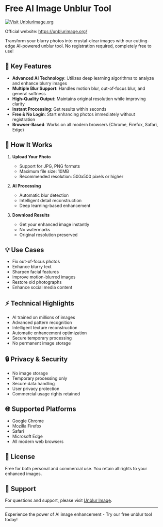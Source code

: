 # Free AI Image Unblur Tool

[![Visit UnblurImage.org](https://img.shields.io/badge/Try%20It-UnblurImage.org-blue)](https://unblurimage.org/)

Official website: https://unblurimage.org/

Transform your blurry photos into crystal-clear images with our cutting-edge AI-powered unblur tool. No registration required, completely free to use!

## 🌟 Key Features

- **Advanced AI Technology**: Utilizes deep learning algorithms to analyze and enhance blurry images
- **Multiple Blur Support**: Handles motion blur, out-of-focus blur, and general softness
- **High-Quality Output**: Maintains original resolution while improving clarity
- **Instant Processing**: Get results within seconds
- **Free & No Login**: Start enhancing photos immediately without registration
- **Browser-Based**: Works on all modern browsers (Chrome, Firefox, Safari, Edge)

## 🚀 How It Works

1. **Upload Your Photo**
   - Support for JPG, PNG formats
   - Maximum file size: 10MB
   - Recommended resolution: 500x500 pixels or higher

2. **AI Processing**
   - Automatic blur detection
   - Intelligent detail reconstruction
   - Deep learning-based enhancement

3. **Download Results**
   - Get your enhanced image instantly
   - No watermarks
   - Original resolution preserved

## 💡 Use Cases

- Fix out-of-focus photos
- Enhance blurry text
- Sharpen facial features
- Improve motion-blurred images
- Restore old photographs
- Enhance social media content

## ⚡ Technical Highlights

- AI trained on millions of images
- Advanced pattern recognition
- Intelligent texture reconstruction
- Automatic enhancement optimization
- Secure temporary processing
- No permanent image storage

## 🔒 Privacy & Security

- No image storage
- Temporary processing only
- Secure data handling
- User privacy protection
- Commercial usage rights retained

## 🌐 Supported Platforms

- Google Chrome
- Mozilla Firefox
- Safari
- Microsoft Edge
- All modern web browsers

## 📝 License

Free for both personal and commercial use. You retain all rights to your enhanced images.

## 🤝 Support

For questions and support, please visit [Unblur Image](https://unblurimage.org/).

---

Experience the power of AI image enhancement - Try our free unblur tool today!
